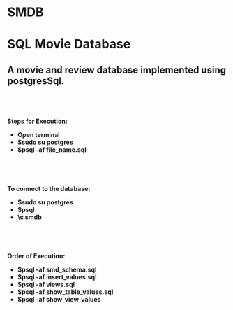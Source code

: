 # SMDB
<h1>SQL Movie Database</h1>
<h2>A movie and review database implemented using postgresSql.</h2><br>
<br>
<h4>Steps for Execution:
<ul>
  <li>Open terminal</li>
  <li>$sudo su postgres</li>
  <li>$psql -af file_name.sql</li>
  </ul>
  </h4>
  
  <br><br>
  <h4>To connect to the database:
  <ul>
  <li>$sudo su postgres</li>
  <li>$psql</li>
  <li>\c smdb
    </ul>
    </h4>
    <br><br>
<h4>Order of Execution:<br>
<ul><li>$psql -af smd_schema.sql</li>
  <li>$psql -af insert_values.sql</li>
  <li>$psql -af views.sql</li>
  <li>$psql -af show_table_values.sql</li>
  <li>$psql -af show_view_values</li>
  </h4>
